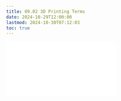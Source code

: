 ```yaml
---
title: 09.02 3D Printing Terms
date: 2024-10-29T12:00:00
lastmod: 2024-10-30T07:12:03
toc: true
---
```


![Link to included file contents](../../../../digital-fabrication/3d-printing/3d-printing-terms.md)
